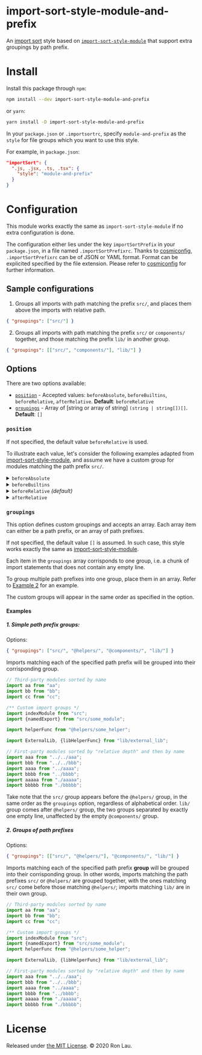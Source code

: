 # import-sort-style-module-and-prefix

An [import sort](https://github.com/renke/import-sort) style based on [`import-sort-style-module`](https://github.com/renke/import-sort/tree/master/packages/import-sort-style-module) that support extra groupings by path prefix.

# Install

Install this package through `npm`:
```bash
npm install --dev import-sort-style-module-and-prefix
```

or `yarn`:
```bash
yarn install -D import-sort-style-module-and-prefix
```

In your `package.json` or `.importsortrc`, specify `module-and-prefix` as the `style` for file groups which you want to use this style.

For example, in `package.json`:
```json
"importSort": {
  ".js, .jsx, .ts, .tsx": {
    "style": "module-and-prefix"
  }
}
```

# Configuration

This module works exactly the same as `import-sort-style-module` if no extra configuration is done.

The configuration either lies under the key `importSortPrefix` in your `package.json`, in a file named `.importSortPrefixrc`. Thanks to [cosmiconfig](https://github.com/davidtheclark/cosmiconfig), `.importSortPrefixrc` can be of JSON or YAML format. Format can be explicited specified by the file extension. Please refer to [cosmiconfig](https://github.com/davidtheclark/cosmiconfig#cosmiconfig) for further information.

## Sample configurations

1. Groups all imports with path matching the prefix `src/`, and places them above the imports with relative path.

```json
{ "groupings": ["src/"] }
```

2. Groups all imports with path matching the prefix `src/` or `components/` together, and those matching the prefix `lib/` in another group.

```json
{ "groupings": [["src/", "components/"], "lib/"] }
```

## Options

There are two options available:

* [`position`](#position) - Accepted values: `beforeAbsolute`, `beforeBuiltins`, `beforeRelative`, `afterRelative`. **Default**: `beforeRelative`
* [`groupings`](#groupings) - Array of \[string or array of string] `(string | string[])[]`. **Default**: `[]`

### `position`

If not specified, the default value `beforeRelative` is used.

To illustrate each value, let's consider the following examples adapted from [import-sort-style-module](https://github.com/renke/import-sort/tree/master/packages/import-sort-style-module), and assume we have a custom group for modules matching the path prefix `src/`.

<details><summary><code>beforeAbsolute</code></summary>

```js
/*******************************************
 *
 * Absolute module without assigned imports
 *
 *******************************************/
import "src";
import "src/some_module";
import "src/helpers/some_helper";

// Absolute modules with side effects (not sorted because order may matter)
import "a";
import "c";
import "b";

// Relative modules with side effects (not sorted because order may matter)
import "./a";
import "./c";
import "./b";

// Modules from the Node.js "standard" library sorted by name
import {readFile, writeFile} from "fs";
import * as path from "path";

/*******************************************
 *
 * Ordinary absolute module imports
 *
 *******************************************/
import indexModule from "src";
import {namedExport} from "src/some_module";
import helperFunc from "src/helpers/some_helper";

// Third-party modules sorted by name
import aa from "aa";
import bb from "bb";
import cc from "cc";

// First-party modules sorted by "relative depth" and then by name
import aaa from "../../aaa";
import bbb from "../../bbb";
import aaaa from "../aaaa";
import bbbb from "../bbbb";
import aaaaa from "./aaaaa";
import bbbbb from "./bbbbb";
```
</details>

<details><summary><code>beforeBuiltins</code></summary>

```js
/*******************************************
 *
 * Absolute module without assigned imports
 *
 ******************************************/
import "src";
import "src/some_module";
import "src/helpers/some_helper";

// Absolute modules with side effects (not sorted because order may matter)
import "a";
import "c";
import "b";

// Relative modules with side effects (not sorted because order may matter)
import "./a";
import "./c";
import "./b";

/*******************************************
 *
 * Ordinary absolute module imports
 *
 ******************************************/
import indexModule from "src";
import {namedExport} from "src/some_module";
import helperFunc from "src/helpers/some_helper";

// Modules from the Node.js "standard" library sorted by name
import {readFile, writeFile} from "fs";
import * as path from "path";

// Third-party modules sorted by name
import aa from "aa";
import bb from "bb";
import cc from "cc";

// First-party modules sorted by "relative depth" and then by name
import aaa from "../../aaa";
import bbb from "../../bbb";
import aaaa from "../aaaa";
import bbbb from "../bbbb";
import aaaaa from "./aaaaa";
import bbbbb from "./bbbbb";
```
</details>

<details><summary><code>beforeRelative</code> <em>(default)</em></summary>

```js
// Absolute modules with side effects (not sorted because order may matter)
import "a";
import "c";
import "b";

/*******************************************
 *
 * Absolute module without assigned imports
 *
 ******************************************/
import "src";
import "src/some_module";
import "src/helpers/some_helper";

// Relative modules with side effects (not sorted because order may matter)
import "./a";
import "./c";
import "./b";

// Modules from the Node.js "standard" library sorted by name
import {readFile, writeFile} from "fs";
import * as path from "path";

// Third-party modules sorted by name
import aa from "aa";
import bb from "bb";
import cc from "cc";

/*******************************************
 *
 * Ordinary absolute module imports
 *
 ******************************************/
import indexModule from "src";
import {namedExport} from "src/some_module";
import helperFunc from "src/helpers/some_helper";

// First-party modules sorted by "relative depth" and then by name
import aaa from "../../aaa";
import bbb from "../../bbb";
import aaaa from "../aaaa";
import bbbb from "../bbbb";
import aaaaa from "./aaaaa";
import bbbbb from "./bbbbb";
```
</details>

<details><summary><code>afterRelative</code></summary>

```js
// Absolute modules with side effects (not sorted because order may matter)
import "a";
import "c";
import "b";

// Relative modules with side effects (not sorted because order may matter)
import "./a";
import "./c";
import "./b";

/*******************************************
 *
 * Absolute module without assigned imports
 *
 ******************************************/
import "src";
import "src/some_module";
import "src/helpers/some_helper";

// Modules from the Node.js "standard" library sorted by name
import {readFile, writeFile} from "fs";
import * as path from "path";

// Third-party modules sorted by name
import aa from "aa";
import bb from "bb";
import cc from "cc";

// First-party modules sorted by "relative depth" and then by name
import aaa from "../../aaa";
import bbb from "../../bbb";
import aaaa from "../aaaa";
import bbbb from "../bbbb";
import aaaaa from "./aaaaa";
import bbbbb from "./bbbbb";

/*******************************************
 *
 * Ordinary absolute module imports
 *
 ******************************************/
import indexModule from "src";
import {namedExport} from "src/some_module";
import helperFunc from "src/helpers/some_helper";
```
</details>

### `groupings`

This option defines custom groupings and accepts an array. Each array item can either be a path prefix, or an array of path prefixes.

If not specified, the default value `[]` is assumed. In such case, this style works exactly the same as [import-sort-style-module](https://github.com/renke/import-sort/tree/master/packages/import-sort-style-module).

Each item in the `groupings` array corrisponds to one group, i.e. a chunk of import statements that does not contain any empty line.

To group multiple path prefixes into one group, place them in an array. Refer to [Example 2](#2-groups-of-path-prefixes) for an example.

The custom groups will appear in the same order as specified in the option.

#### Examples

##### 1. Simple path prefix groups:

Options:
```json
{ "groupings": ["src/", "@helpers/", "@components/", "lib/"] }
```

Imports matching each of the specified path prefix will be grouped into their corrisponding group.

```js
// Third-party modules sorted by name
import aa from "aa";
import bb from "bb";
import cc from "cc";

/** Custom import groups */
import indexModule from "src";
import {namedExport} from "src/some_module";

import helperFunc from "@helpers/some_helper";

import ExternalLib, {libHelperFunc} from "lib/external_lib";

// First-party modules sorted by "relative depth" and then by name
import aaa from "../../aaa";
import bbb from "../../bbb";
import aaaa from "../aaaa";
import bbbb from "../bbbb";
import aaaaa from "./aaaaa";
import bbbbb from "./bbbbb";
```

Take note that the `src/` group appears before the  `@helpers/` group, in the same order as the `groupings` option, regardless of alphabetical order. `lib/` group comes after `@helpers/` group, the two groups separated by exactly one empty line, unaffected by the empty `@components/` group.

<a id="example-2"></a>

##### 2. Groups of path prefixes

Options:
```json
{ "groupings": [["src/", "@helpers/"], "@components/", "lib/"] }
```

Imports matching each of the specified path prefix **group** will be grouped into their corrisponding group. In other words, imports matching the path prefixes `src/` or `@helpers/` are grouped together, with the ones matching `src/` come before those matching `@helpers/`; imports matching `lib/` are in their own group.

```js
// Third-party modules sorted by name
import aa from "aa";
import bb from "bb";
import cc from "cc";

/** Custom import groups */
import indexModule from "src";
import {namedExport} from "src/some_module";
import helperFunc from "@helpers/some_helper";

import ExternalLib, {libHelperFunc} from "lib/external_lib";

// First-party modules sorted by "relative depth" and then by name
import aaa from "../../aaa";
import bbb from "../../bbb";
import aaaa from "../aaaa";
import bbbb from "../bbbb";
import aaaaa from "./aaaaa";
import bbbbb from "./bbbbb";
```

# License

Released under [the MIT License](https://opensource.org/licenses/MIT). :copyright: 2020 Ron Lau.
